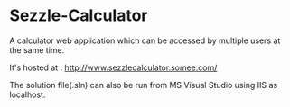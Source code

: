 # Sezzle-Calculator

A calculator web application which can be accessed by multiple users at the same time.

It's hosted at : http://www.sezzlecalculator.somee.com/

The solution file(.sln) can also be run from MS Visual Studio using IIS as localhost.
